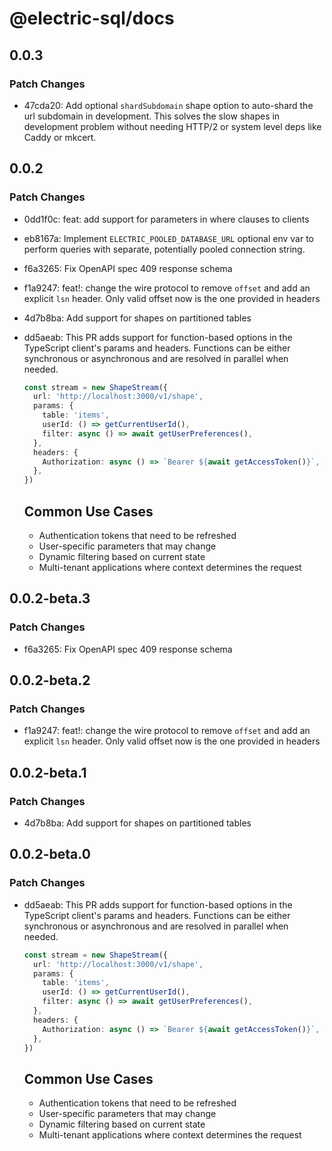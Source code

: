 # @electric-sql/docs

## 0.0.3

### Patch Changes

- 47cda20: Add optional `shardSubdomain` shape option to auto-shard the url subdomain in development. This solves the slow shapes in development problem without needing HTTP/2 or system level deps like Caddy or mkcert.

## 0.0.2

### Patch Changes

- 0dd1f0c: feat: add support for parameters in where clauses to clients
- eb8167a: Implement `ELECTRIC_POOLED_DATABASE_URL` optional env var to perform queries with separate, potentially pooled connection string.
- f6a3265: Fix OpenAPI spec 409 response schema
- f1a9247: feat!: change the wire protocol to remove `offset` and add an explicit `lsn` header. Only valid offset now is the one provided in headers
- 4d7b8ba: Add support for shapes on partitioned tables
- dd5aeab: This PR adds support for function-based options in the TypeScript client's params and headers. Functions can be either synchronous or asynchronous and are resolved in parallel when needed.

  ```typescript
  const stream = new ShapeStream({
    url: 'http://localhost:3000/v1/shape',
    params: {
      table: 'items',
      userId: () => getCurrentUserId(),
      filter: async () => await getUserPreferences(),
    },
    headers: {
      Authorization: async () => `Bearer ${await getAccessToken()}`,
    },
  })
  ```

  ## Common Use Cases

  - Authentication tokens that need to be refreshed
  - User-specific parameters that may change
  - Dynamic filtering based on current state
  - Multi-tenant applications where context determines the request

## 0.0.2-beta.3

### Patch Changes

- f6a3265: Fix OpenAPI spec 409 response schema

## 0.0.2-beta.2

### Patch Changes

- f1a9247: feat!: change the wire protocol to remove `offset` and add an explicit `lsn` header. Only valid offset now is the one provided in headers

## 0.0.2-beta.1

### Patch Changes

- 4d7b8ba: Add support for shapes on partitioned tables

## 0.0.2-beta.0

### Patch Changes

- dd5aeab: This PR adds support for function-based options in the TypeScript client's params and headers. Functions can be either synchronous or asynchronous and are resolved in parallel when needed.

  ```typescript
  const stream = new ShapeStream({
    url: 'http://localhost:3000/v1/shape',
    params: {
      table: 'items',
      userId: () => getCurrentUserId(),
      filter: async () => await getUserPreferences(),
    },
    headers: {
      Authorization: async () => `Bearer ${await getAccessToken()}`,
    },
  })
  ```

  ## Common Use Cases

  - Authentication tokens that need to be refreshed
  - User-specific parameters that may change
  - Dynamic filtering based on current state
  - Multi-tenant applications where context determines the request
